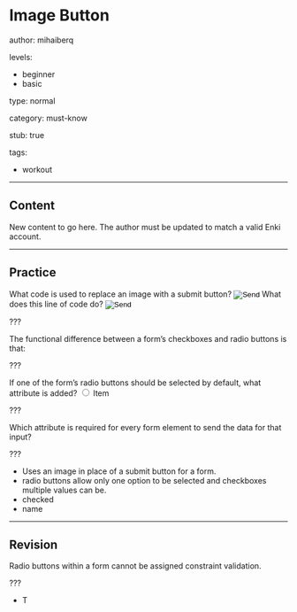 # Image Button
author: mihaiberq

levels:
  - beginner
  - basic

type: normal

category: must-know

stub: true


tags:
  - workout


---
## Content

New content to go here. The author must be updated to match a valid Enki account.

---
## Practice

What code is used to replace an image with a submit button?
    <input type="image" src="button.png" border="0" alt="Send" />
What does this line of code do?
    <input type="image" src="button.png" border="0" alt="Send" />

???

The functional difference between a form’s checkboxes and radio buttons is that:

???

If one of the form’s radio buttons should be selected by default, what attribute is added?
    <input type="radio" name="topic" value="item" _________ > Item </input>

???

Which attribute is required for every form element to send the data for that input?

???

* Uses an image in place of a submit button for a form.
* radio buttons allow only one option to be selected and checkboxes multiple values can be.
* checked
* name


---
## Revision

Radio buttons within a form cannot be assigned constraint validation.

???
* T

